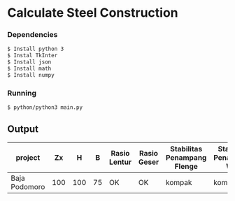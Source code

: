 # Calculate Steel Construction 
### Dependencies
```sh
$ Install python 3
$ Instal TkInter
$ Install json
$ Install math
$ Install numpy
```
### Running
```sh
$ python/python3 main.py
```
## Output

| project | Zx |H|B|Rasio Lentur | Rasio Geser| Stabilitas Penampang Flenge|Stabilitas Penampang Web | Rasio Stabilitas Tekuk | 
| ------ | ------ | ------ | ------ | ------ | ------ | ------ | ------ | ------ |
|Baja Podomoro |100| 100 |  75 |  OK | OK | kompak | kompak | Ok|